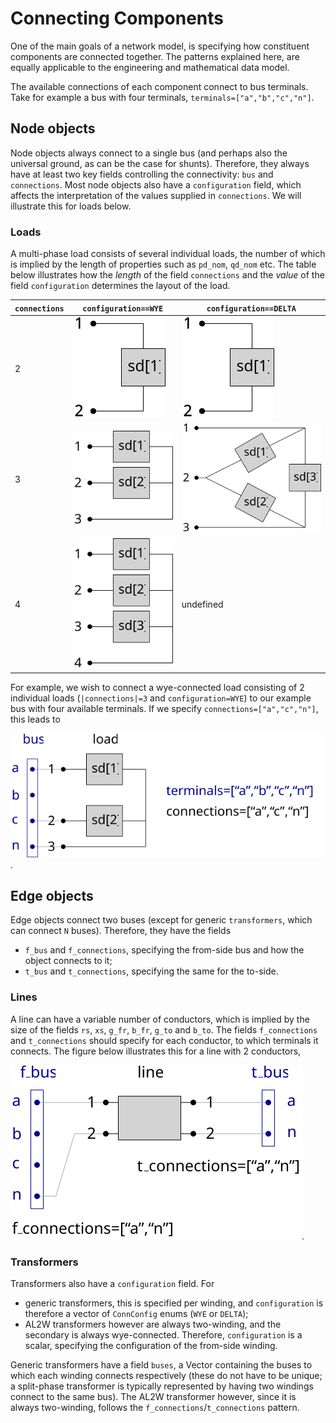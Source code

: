 # Connecting Components

One of the main goals of a network model, is specifying how constituent components are connected together. The patterns explained here, are equally applicable to the engineering and mathematical data model.

The available connections of each component connect to bus terminals. Take for example a bus with four terminals, `terminals=["a","b","c","n"]`.

## Node objects

Node objects always connect to a single bus (and perhaps also the universal ground, as can be the case for shunts). Therefore, they always have at least two key fields controlling the connectivity: `bus` and `connections`. Most node objects also have a `configuration` field, which affects the interpretation of the values supplied in `connections`. We will illustrate this for loads below.

### Loads

A multi-phase load consists of several individual loads, the number of which is implied by the length of properties such as `pd_nom`, `qd_nom` etc. The table below illustrates how the *length* of the field `connections` and the *value* of the field `configuration` determines the layout of the load.

| `connections` | `configuration==WYE`                            | `configuration==DELTA`                              |
| ------------- | ----------------------------------------------- | --------------------------------------------------- |
| 2             | ![2 connections, wye](../assets/loads_wye_1ph.svg) | ![2 connections, delta](../assets/loads_wye_1ph.svg)   |
| 3             | ![3 connections, wye](../assets/loads_wye_2ph.svg) | ![3 connections, delta](../assets/loads_delta_3ph.svg) |
| 4             | ![4 connections, wye](../assets/loads_wye_3ph.svg) | undefined                                           |

For example, we wish to connect a wye-connected load consisting of 2 individual loads (`|connections|=3` and `configuration=WYE`) to our example bus with four available terminals. If we specify `connections=["a","c","n"]`, this leads to

![loads connection example](../assets/loads_connection_example.svg).

## Edge objects

Edge objects connect two buses (except for generic `transformers`, which can connect `N` buses). Therefore, they have the fields

- `f_bus` and `f_connections`, specifying the from-side bus and how the object connects to it;
- `t_bus` and `t_connections`, specifying the same for the to-side.

### Lines

A line can have a variable number of conductors, which is implied by the size of the fields `rs`, `xs`, `g_fr`, `b_fr`, `g_to` and `b_to`. The fields `f_connections` and `t_connections` should specify for each conductor, to which terminals it connects. The figure below illustrates this for a line with 2 conductors,

![line connection example](../assets/line_connection_example.svg).

### Transformers

Transformers also have a `configuration` field. For

- generic transformers, this is specified per winding, and `configuration` is therefore a vector of `ConnConfig` enums (`WYE` or `DELTA`);
- AL2W transformers however are always two-winding, and the secondary is always wye-connected. Therefore, `configuration` is a scalar, specifying the configuration of the from-side winding.

Generic transformers have a field `buses`, a Vector containing the buses to which each winding connects respectively (these do not have to be unique; a split-phase transformer is typically represented by having two windings connect to the same bus). The AL2W transformer however, since it is always two-winding, follows the `f_connections`/`t_connections` pattern.
